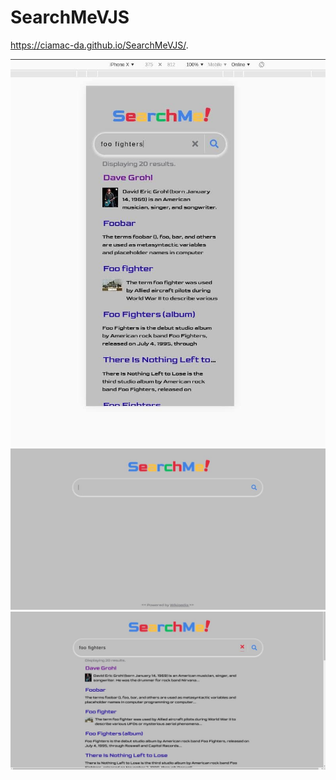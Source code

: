 # SearchMeVJS
https://ciamac-da.github.io/SearchMeVJS/.

![](readmeImage/1.jpg)
![](readmeImage/2.jpg)
![](readmeImage/3.jpg)
